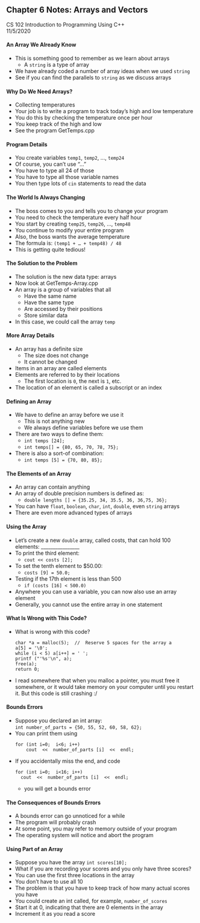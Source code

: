 ## Chapter 6 Notes: Arrays and Vectors  
CS 102 Introduction to Programming Using C++  
11/5/2020  

#### An Array We Already Know  
- This is something good to remember as we learn about arrays
  - A ```string``` is a type of array
- We have already coded a number of array ideas when we used ```string```
- See if you can find the parallels to ```string``` as we discuss arrays


#### Why Do We Need Arrays?  
- Collecting temperatures
- Your job is to write a program to track today’s high and low temperature 
- You do this by checking the temperature once per hour
- You keep track of the high and low
- See the program GetTemps.cpp

#### Program Details
- You create variables ```temp1```, ```temp2```, …, ```temp24```
- Of course, you can’t use “…”
- You have to type all 24 of those
- You have to type all those variable names
- You then type lots of ```cin``` statements to read the data

#### The World Is Always Changing
- The boss comes to you and tells you to change your program
- You need to check the temperature every half hour
- You start by creating ```temp25```, ```temp26```, …, ```temp48```
- You continue to modify your entire program
- Also, the boss wants the average temperature
- The formula is: ```(temp1 + … + temp48) / 48```  
- This is getting quite tedious!

#### The Solution to the Problem
- The solution is the new data type: arrays
- Now look at GetTemps-Array.cpp
- An array is a group of variables that all
  - Have the same name
  - Have the same type
  - Are accessed by their positions
  - Store similar data
- In this case, we could call the array ```temp```  

#### More Array Details
- An array has a definite size
  - The size does not change
  - It cannot be changed
- Items in an array are called elements
- Elements are referred to by their locations
  - The first location is ```0```, the next is ```1```, etc.
- The location of an element is called a subscript or an index

#### Defining an Array
- We have to define an array before we use it
  - This is not anything new
  - We always define variables before we use them
- There are two ways to define them:
  - ```int temps [24];```
  - ```int temps[] = {80, 65, 70, 78, 75};```
- There is also a sort-of combination:
  - ```int temps [5] = {70, 80, 85};```

#### The Elements of an Array
- An array can contain anything
- An array of double precision numbers is defined as:
  - ```double lengths [] = {35.25, 34, 35.5, 36, 36,75, 36};```
- You can have ```float```, ```boolean```, ```char```, ```int```, ```double```, even ```string``` arrays
- There are even more advanced types of arrays

#### Using the Array
- Let’s create a new ```double``` array, called costs, that can hold 100 elements:    ________________
- To print the third element:
  - ```cout << costs [2];```
- To set the tenth element to $50.00:
  - ```costs [9] = 50.0;```
- Testing if the 17th element is less than 500
  - ```if (costs [16] < 500.0)```
- Anywhere you can use a variable, you can now also use an array element
- Generally, you cannot use the entire array in one statement

#### What Is Wrong with This Code?
- What is wrong with this code?
  ```
  char *a = malloc(5);  //  Reserve 5 spaces for the array a
  a[5] = '\0';
  while (i < 5) a[i++] = ' ';
  printf ("'%s'\n", a);
  free(a);
  return 0;
  ```  
- I read somewhere that when you malloc a pointer, you must free it somewhere, or it would take memory on your computer until you restart it. But this code is still crashing :/  

#### Bounds Errors
- Suppose you declared an int array:  
   ```int number_of_parts = {50, 55, 52, 60, 58, 62};```
- You can print them using
	```
  for (int i=0;  i<6; i++)  
	    cout  <<  number_of_parts [i]  <<  endl;
  ```  
- If you accidentally miss the end, and code
  ```
  for (int i=0;  i<16; i++)  
    cout  <<  number_of_parts [i]  <<  endl;
  ```  
  - you will get a bounds error

#### The Consequences of Bounds Errors
- A bounds error can go unnoticed for a while
- The program will probably crash
- At some point, you may refer to memory outside of your program
- The operating system will notice and abort the program

#### Using Part of an Array
- Suppose you have the array ```int scores[10];``` 
- What if you are recording your scores and you only have three scores?
- You can use the first three locations in the array
- You don’t have to use all 10
- The problem is that you have to keep track of how many actual scores you have
- You could create an int called, for example, ```number_of_scores```
- Start it at 0, indicating that there are 0 elements in the array
- Increment it as you read a score
